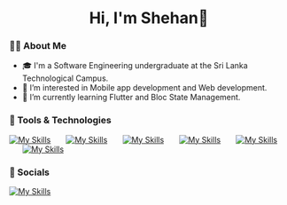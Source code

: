 
<h1 align="center">Hi, I'm Shehan👋</h1>



### 🙋‍♂️ About Me

- 🎓 I'm a Software Engineering undergraduate at the Sri Lanka Technological Campus.
- 👀 I’m interested in Mobile app development and Web development.
- 🌱 I’m currently learning Flutter and Bloc State Management.

### 🚀 Tools & Technologies

[![My Skills](https://skillicons.dev/icons?i=flutter,dart)](https://skillicons.dev) &nbsp;&nbsp;&nbsp;&nbsp;&nbsp; [![My Skills](https://skillicons.dev/icons?i=react,js)](https://skillicons.dev) &nbsp;&nbsp;&nbsp;&nbsp;&nbsp; [![My Skills](https://skillicons.dev/icons?i=html,css,tailwind)](https://skillicons.dev) &nbsp;&nbsp;&nbsp;&nbsp;&nbsp; [![My Skills](https://skillicons.dev/icons?i=firebase,mysql)](https://skillicons.dev) &nbsp;&nbsp;&nbsp;&nbsp;&nbsp; [![My Skills](https://skillicons.dev/icons?i=git)](https://skillicons.dev) &nbsp;&nbsp;&nbsp;&nbsp;&nbsp; [![My Skills](https://skillicons.dev/icons?i=figma)](https://skillicons.dev) 

### 🙌 Socials

[![My Skills](https://skillicons.dev/icons?i=linkedin)](https://www.linkedin.com/in/shehan-udantha)

